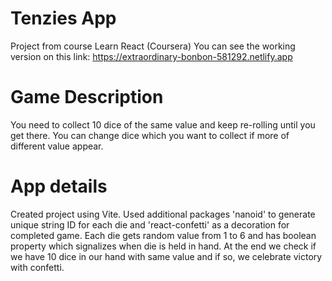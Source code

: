# Tenzies App

Project from course Learn React (Coursera)
You can see the working version on this link: https://extraordinary-bonbon-581292.netlify.app

# Game Description

You need to collect 10 dice of the same value and keep re-rolling until you get there. You can change dice which you want to collect if more of different value appear. 

# App details
Created project using Vite. Used additional packages 'nanoid' to generate unique string ID for each die and 'react-confetti' as a decoration for completed game.
Each die gets random value from 1 to 6 and has boolean property which signalizes when die is held in hand. 
At the end we check if we have 10 dice in our hand with same value and if so, we celebrate victory with confetti.
